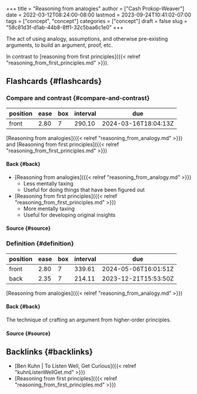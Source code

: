 +++
title = "Reasoning from analogies"
author = ["Cash Prokop-Weaver"]
date = 2022-03-12T08:24:00-08:00
lastmod = 2023-09-24T10:41:02-07:00
tags = ["concept", "concept"]
categories = ["concept"]
draft = false
slug = "58c81d3f-d1ab-44b8-8ff1-32c5baa6c1e0"
+++

The act of using analogy, assumptions, and otherwise pre-existing arguments, to build an argument, proof, etc.

In contrast to [reasoning from first principles]({{< relref "reasoning_from_first_principles.md" >}}).


## Flashcards {#flashcards}


### Compare and contrast {#compare-and-contrast}

| position | ease | box | interval | due                  |
|----------|------|-----|----------|----------------------|
| front    | 2.80 | 7   | 290.10   | 2024-03-16T18:04:13Z |

[Reasoning from analogies]({{< relref "reasoning_from_analogy.md" >}}) and [Reasoning from first principles]({{< relref "reasoning_from_first_principles.md" >}})


#### Back {#back}

-   [Reasoning from analogies]({{< relref "reasoning_from_analogy.md" >}})
    -   Less mentally taxing
    -   Useful for doing things that have been figured out
-   [Reasoning from first principles]({{< relref "reasoning_from_first_principles.md" >}})
    -   More mentally taxing
    -   Useful for developing original insights


#### Source {#source}


### Definition {#definition}

| position | ease | box | interval | due                  |
|----------|------|-----|----------|----------------------|
| front    | 2.80 | 7   | 339.61   | 2024-05-06T16:01:51Z |
| back     | 2.35 | 7   | 214.11   | 2023-12-21T15:53:50Z |

[Reasoning from analogies]({{< relref "reasoning_from_analogy.md" >}})


#### Back {#back}

The technique of crafting an argument from higher-order principles.


#### Source {#source}


## Backlinks {#backlinks}

-   [Ben Kuhn | To Listen Well, Get Curious]({{< relref "kuhnListenWellGet.md" >}})
-   [Reasoning from first principles]({{< relref "reasoning_from_first_principles.md" >}})
